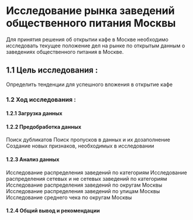 # Исследование рынка заведений общественного питания Москвы

Для принятия решения об открытии кафе в Москве необходимо исследовать текущее положение дел на рынке по открытым данным о заведениях общественного питания в Москве.

## 1.1  Цель исследования :
Определить тенденции для успешного вложения в открытие кафе

### 1.2  Ход исследования :
#### 1.2.1  Загрузка данных
#### 1.2.2  Предобработка данных
Поиск дубликатов
Поиск пропусков в данных и их дозаполнение
Создание новых признаков, необходимых в исследовании
#### 1.2.3  Анализ данных
Исследование распределения заведений по категориям
Исследование распределения сетевых и не сетевых заведений по категориям
Исследование распределения заведений по округам Москвы
Исследование распределения заведений по улицам Москвы
Исследование среднего чека по округам Москвы
#### 1.2.4  Общий вывод и рекомендации
